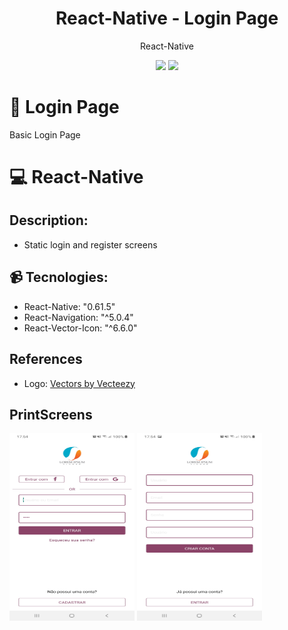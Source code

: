 <p align="center">
  <h1 align="center"> React-Native - Login Page </h1>
  <p align="center"> React-Native </p>
</p>

<p align="center">
  <img src="https://forthebadge.com/images/badges/made-with-javascript.svg"/>
  <img src="https://forthebadge.com/images/badges/built-for-android.svg" />
</p>


# :muscle: Login Page
Basic Login Page
 
# :computer: React-Native

## Description:
* Static login and register screens

## :video_camera: Tecnologies:
* React-Native: "0.61.5"
* React-Navigation: "^5.0.4"
* React-Vector-Icon: "^6.6.0" 

## References 

* Logo: <a href="https://www.vecteezy.com/"> Vectors by Vecteezy</a>

## PrintScreens

<img src="src/assets/login.jpg" alt="Login Screen" width="200" height="300">

<img src="src/assets/register.jpg" alt="Register Screen" width="200" height="300">

